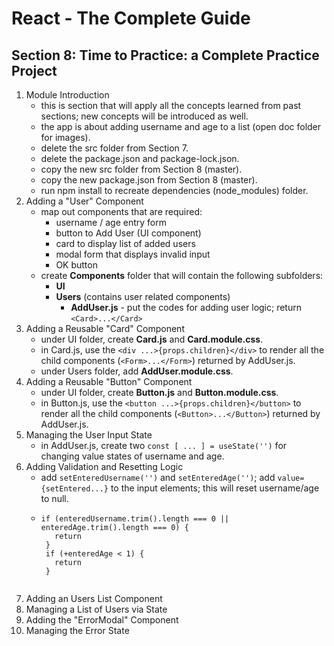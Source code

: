 # React - The Complete Guide

## Section 8: Time to Practice: a Complete Practice Project

1. Module Introduction
   - this is section that will apply all the concepts learned from past sections; new concepts will be introduced as well.
   - the app is about adding username and age to a list (open doc folder for images).
   - delete the src folder from Section 7.
   - delete the package.json and package-lock.json.
   - copy the new src folder from Section 8 (master).
   - copy the new package.json from Section 8 (master).
   - run npm install to recreate dependencies (node_modules) folder.
2. Adding a "User" Component
   - map out components that are required:
     - username / age entry form
     - button to Add User (UI component)
     - card to display list of added users
     - modal form that displays invalid input
     - OK button
   - create **Components** folder that will contain the following subfolders:
     - **UI**
     - **Users** (contains user related components)
       - **AddUser.js** - put the codes for adding user logic; return `<Card>...</Card>`
3. Adding a Reusable "Card" Component
   - under UI folder, create **Card.js** and **Card.module.css**.
   - in Card.js, use the `<div ...>{props.children}</div>` to render all the child components (`<Form>...</Form>`) returned by AddUser.js.
   - under Users folder, add **AddUser.module.css**.
4. Adding a Reusable "Button" Component
   - under UI folder, create **Button.js** and **Button.module.css**.
   - in Button.js, use the `<button ...>{props.children}</button>` to render all the child components (`<Button>...</Button>`) returned by AddUser.js.
5. Managing the User Input State
   - in AddUser.js, create two `const [ ... ] = useState('')` for changing value states of username and age.
6. Adding Validation and Resetting Logic
   - add `setEnteredUsername('')` and `setEnteredAge('')`; add `value={setEntered...}` to the input elements; this will reset username/age to null.
   - ```
     if (enteredUsername.trim().length === 0 || enteredAge.trim().length === 0) {
        return
      }
      if (+enteredAge < 1) {
        return
      }
     ```
   ```

   ```
7. Adding an Users List Component
8. Managing a List of Users via State
9. Adding the "ErrorModal" Component
10. Managing the Error State
